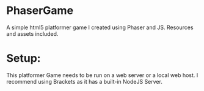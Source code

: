 # PhaserGame
A simple html5 platformer game I created using Phaser and JS.  Resources and assets included.

# Setup:
This platformer Game needs to be run on a web server or a local web host.  I recommend using Brackets as it 
has a built-in NodeJS Server.
